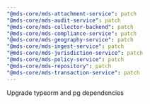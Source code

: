 ```yaml
---
"@mds-core/mds-attachment-service": patch
"@mds-core/mds-audit-service": patch
"@mds-core/mds-collector-backend": patch
"@mds-core/mds-compliance-service": patch
"@mds-core/mds-geography-service": patch
"@mds-core/mds-ingest-service": patch
"@mds-core/mds-jurisdiction-service": patch
"@mds-core/mds-policy-service": patch
"@mds-core/mds-repository": patch
"@mds-core/mds-transaction-service": patch
---
```


Upgrade typeorm and pg dependencies
